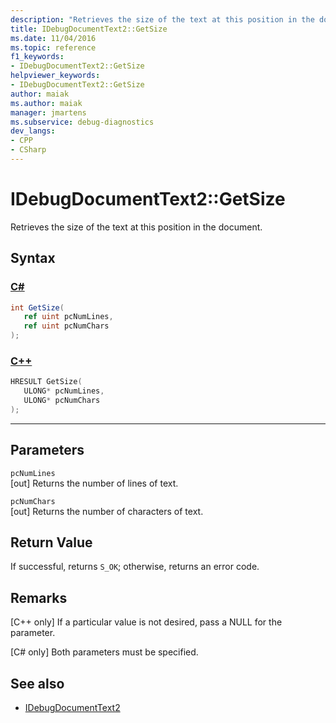 ```yaml
---
description: "Retrieves the size of the text at this position in the document."
title: IDebugDocumentText2::GetSize
ms.date: 11/04/2016
ms.topic: reference
f1_keywords:
- IDebugDocumentText2::GetSize
helpviewer_keywords:
- IDebugDocumentText2::GetSize
author: maiak
ms.author: maiak
manager: jmartens
ms.subservice: debug-diagnostics
dev_langs:
- CPP
- CSharp
---
```

# IDebugDocumentText2::GetSize

Retrieves the size of the text at this position in the document.

## Syntax

### [C#](#tab/csharp)
```csharp
int GetSize( 
   ref uint pcNumLines,
   ref uint pcNumChars
);
```
### [C++](#tab/cpp)
```cpp
HRESULT GetSize( 
   ULONG* pcNumLines,
   ULONG* pcNumChars
);
```
---

## Parameters
`pcNumLines`\
[out] Returns the number of lines of text.

`pcNumChars`\
[out] Returns the number of characters of text.

## Return Value
 If successful, returns `S_OK`; otherwise, returns an error code.

## Remarks

 [C++ only] If a particular value is not desired, pass a NULL for the parameter.

 [C# only] Both parameters must be specified.

## See also
- [IDebugDocumentText2](../../../extensibility/debugger/reference/idebugdocumenttext2.md)
